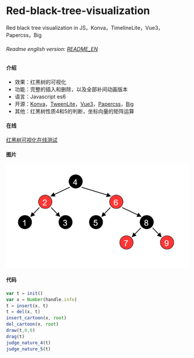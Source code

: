 # Red-black-tree-visualization
Red black tree visualization in JS，Konva，TimelineLite，Vue3，Papercss，Big
###### Readme english version: [README_EN](README_EN.md)

#### 介绍
- 效果：红黑树的可视化
- 功能：完整的插入和删除，以及全部补间动画版本
- 语言：Javascript es6
- 开源：[Konva](https://github.com/konvajs/konva)，[TweenLite](https://greensock.com/tweenlite/)，[Vue3](https://github.com/vuejs/vue-next)，[Papercss](https://github.com/papercss/papercss)，[Big](https://github.com/MikeMcl/big.js)
- 其他：红黑树性质4和5的判断，坐标向量的矩阵运算

#### 在线
<a href="https://akinokoika.github.io/Red-black-tree-visualization/project/Rbtree.html">红黑树可视化在线测试</a>

#### 图片
<p><img src="https://github.com/akinokoika/Red-black-tree-visualization/blob/main/image/Save_as.png" width="500px"></img></p>

#### 代码
```js
var t = init()
var x = Number(handle.info)
t = insert(x, t)
t = del(x, t)
insert_cartoon(x, root)
del_cartoon(x, root)
draw(t,0,0)
drag(t)
judge_nature_4(t)
judge_nature_5(t)
```
